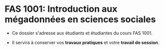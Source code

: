 # FAS 1001: Introduction aux mégadonnées en sciences sociales

- Ce dossier s'adresse aux étudiants et étudiantes du cours FAS 1001.

- Il servira à conserver vos **travaux pratiques** et votre **travail de session**.
